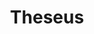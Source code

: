 ---
layout: project
title: "Theseus"
blurb: University game jam entry. Expand yourself using the parts of your fallen enemies.
year: 2021

id: theseus
category: games
tags: games

links:
    - text: "itch.io"
      link: "https://kimeraroyal.itch.io/theseus"
---